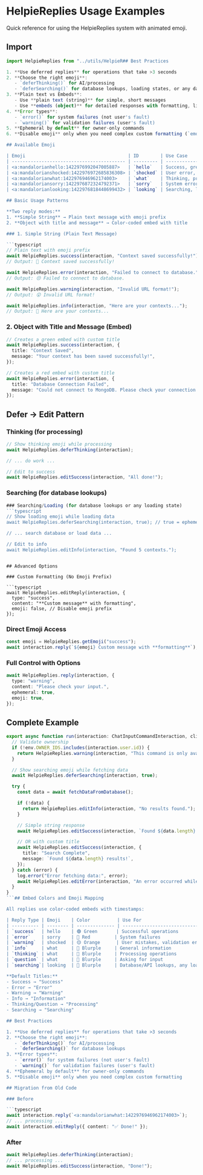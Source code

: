 # HelpieReplies Usage Examples

Quick reference for using the HelpieReplies system with animated emoji.

## Import

````typescript
import HelpieReplies from "../utils/HelpieR## Best Practices

1. **Use deferred replies** for operations that take >3 seconds
2. **Choose the right emoji**:
   - `deferThinking()` for AI/processing
   - `deferSearching()` for database lookups, loading states, or any data fetching
3. **Plain text vs Embeds**:
   - Use **plain text (string)** for simple, short messages
   - Use **embeds (object)** for detailed responses with formatting, lists, or multiple sections
4. **Error types**:
   - `error()` for system failures (not user's fault)
   - `warning()` for validation failures (user's fault)
5. **Ephemeral by default** for owner-only commands
6. **Disable emoji** only when you need complex custom formatting (`emoji: false` option)`

## Available Emoji

| Emoji                                      | ID        | Use Case                                           |
| ------------------------------------------ | --------- | -------------------------------------------------- |
| <a:mandalorianhello:1422976992047005887>   | `hello`   | Success, greeting, completion                      |
| <a:mandalorianshocked:1422976972685836308> | `shocked` | User error, validation failure, warning            |
| <a:mandalorianwhat:1422976946962174003>    | `what`    | Thinking, processing, question                     |
| <a:mandaloriansorry:1422976872324792371>   | `sorry`   | System error, apology, service failure             |
| <a:mandalorianlooking:1422976818448699432> | `looking` | Searching, loading, database lookup, loading state |

## Basic Usage Patterns

**Two reply modes:**
1. **Simple String** → Plain text message with emoji prefix
2. **Object with title and message** → Color-coded embed with title

### 1. Simple String (Plain Text Message)

```typescript
// Plain text with emoji prefix
await HelpieReplies.success(interaction, "Context saved successfully!");
// Output: 🤖 Context saved successfully!

await HelpieReplies.error(interaction, "Failed to connect to database.");
// Output: 😔 Failed to connect to database.

await HelpieReplies.warning(interaction, "Invalid URL format!");
// Output: 😲 Invalid URL format!

await HelpieReplies.info(interaction, "Here are your contexts...");
// Output: 🤔 Here are your contexts...
````

### 2. Object with Title and Message (Embed)

```typescript
// Creates a green embed with custom title
await HelpieReplies.success(interaction, {
  title: "Context Saved",
  message: "Your context has been saved successfully!",
});

// Creates a red embed with custom title
await HelpieReplies.error(interaction, {
  title: "Database Connection Failed",
  message: "Could not connect to MongoDB. Please check your connection string.",
});
```

## Defer → Edit Pattern

### Thinking (for processing)

```typescript
// Show thinking emoji while processing
await HelpieReplies.deferThinking(interaction);

// ... do work ...

// Edit to success
await HelpieReplies.editSuccess(interaction, "All done!");
```

### Searching (for database lookups)

````typescript
### Searching/Loading (for database lookups or any loading state)
```typescript
// Show loading emoji while loading data
await HelpieReplies.deferSearching(interaction, true); // true = ephemeral

// ... search database or load data ...

// Edit to info
await HelpieReplies.editInfo(interaction, "Found 5 contexts.");
````

````

## Advanced Options

### Custom Formatting (No Emoji Prefix)

```typescript
await HelpieReplies.editReply(interaction, {
  type: "success",
  content: "**Custom message** with formatting",
  emoji: false, // Disable emoji prefix
});
````

### Direct Emoji Access

```typescript
const emoji = HelpieReplies.getEmoji("success");
await interaction.reply(`${emoji} Custom message with **formatting**`);
```

### Full Control with Options

```typescript
await HelpieReplies.reply(interaction, {
  type: "warning",
  content: "Please check your input.",
  ephemeral: true,
  emoji: true,
});
```

## Complete Example

````typescript
export async function run(interaction: ChatInputCommandInteraction, client: Client) {
  // Validate ownership
  if (!env.OWNER_IDS.includes(interaction.user.id)) {
    return HelpieReplies.warning(interaction, "This command is only available to bot owners.");
  }

  // Show searching emoji while fetching data
  await HelpieReplies.deferSearching(interaction, true);

  try {
    const data = await fetchDataFromDatabase();

    if (!data) {
      return HelpieReplies.editInfo(interaction, "No results found.");
    }

    // Simple string response
    await HelpieReplies.editSuccess(interaction, `Found ${data.length} results!`);

    // OR with custom title
    await HelpieReplies.editSuccess(interaction, {
      title: "Search Complete",
      message: `Found ${data.length} results!`,
    });
  } catch (error) {
    log.error("Error fetching data:", error);
    await HelpieReplies.editError(interaction, "An error occurred while fetching data.");
  }
}
```## Embed Colors and Emoji Mapping

All replies use color-coded embeds with timestamps:

| Reply Type | Emoji    | Color          | Use For                                   |
| ---------- | -------- | -------------- | ----------------------------------------- |
| `success`  | hello    | 🟢 Green       | Successful operations                     |
| `error`    | sorry    | 🔴 Red         | System failures                           |
| `warning`  | shocked  | 🟡 Orange      | User mistakes, validation errors          |
| `info`     | what     | 🔵 Blurple     | General information                       |
| `thinking` | what     | 🔵 Blurple     | Processing operations                     |
| `question` | what     | 🔵 Blurple     | Asking for input                          |
| `searching`| looking  | 🔵 Blurple     | Database/API lookups, any loading state   |

**Default Titles:**
- Success → "Success"
- Error → "Error"
- Warning → "Warning"
- Info → "Information"
- Thinking/Question → "Processing"
- Searching → "Searching"

## Best Practices

1. **Use deferred replies** for operations that take >3 seconds
2. **Choose the right emoji**:
   - `deferThinking()` for AI/processing
   - `deferSearching()` for database lookups
3. **Error types**:
   - `error()` for system failures (not user's fault)
   - `warning()` for validation failures (user's fault)
4. **Ephemeral by default** for owner-only commands
5. **Disable emoji** only when you need complex custom formatting

## Migration from Old Code

### Before

```typescript
await interaction.reply(`<a:mandalorianwhat:1422976946962174003>`);
// ... processing ...
await interaction.editReply({ content: "✅ Done!" });
````

### After

```typescript
await HelpieReplies.deferThinking(interaction);
// ... processing ...
await HelpieReplies.editSuccess(interaction, "Done!");
```
